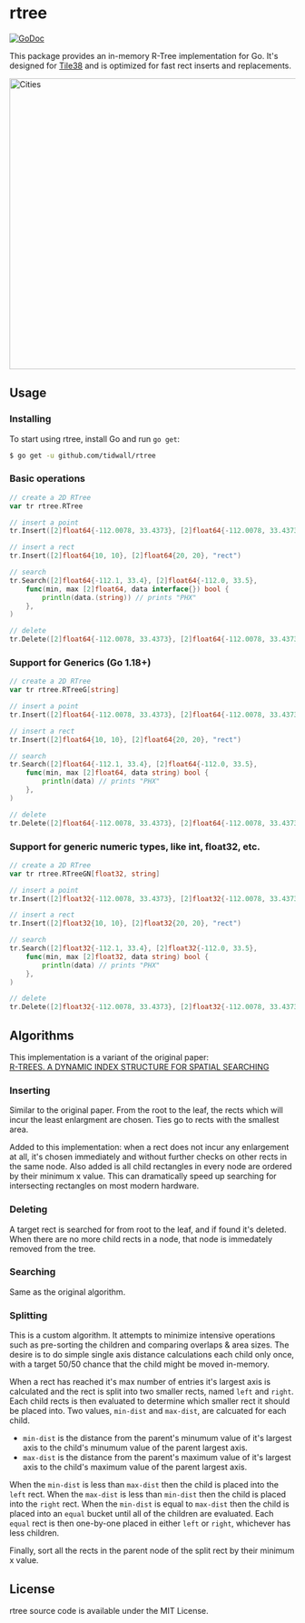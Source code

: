 # rtree

[![GoDoc](https://godoc.org/github.com/tidwall/rtree?status.svg)](https://godoc.org/github.com/tidwall/rtree)

This package provides an in-memory R-Tree implementation for Go. It's designed
for [Tile38](https://github.com/tidwall/tile38) and is optimized for fast rect 
inserts and replacements.

<img src="cities.png" width="512" border="0" alt="Cities">

## Usage

### Installing

To start using rtree, install Go and run `go get`:

```sh
$ go get -u github.com/tidwall/rtree
```

### Basic operations

```go
// create a 2D RTree
var tr rtree.RTree

// insert a point
tr.Insert([2]float64{-112.0078, 33.4373}, [2]float64{-112.0078, 33.4373}, "PHX")

// insert a rect
tr.Insert([2]float64{10, 10}, [2]float64{20, 20}, "rect")

// search 
tr.Search([2]float64{-112.1, 33.4}, [2]float64{-112.0, 33.5}, 
 	func(min, max [2]float64, data interface{}) bool {
		println(data.(string)) // prints "PHX"
	},
)

// delete 
tr.Delete([2]float64{-112.0078, 33.4373}, [2]float64{-112.0078, 33.4373}, "PHX")
```

### Support for Generics (Go 1.18+)

```go
// create a 2D RTree
var tr rtree.RTreeG[string]

// insert a point
tr.Insert([2]float64{-112.0078, 33.4373}, [2]float64{-112.0078, 33.4373}, "PHX")

// insert a rect
tr.Insert([2]float64{10, 10}, [2]float64{20, 20}, "rect")

// search 
tr.Search([2]float64{-112.1, 33.4}, [2]float64{-112.0, 33.5}, 
 	func(min, max [2]float64, data string) bool {
		println(data) // prints "PHX"
	},
)

// delete 
tr.Delete([2]float64{-112.0078, 33.4373}, [2]float64{-112.0078, 33.4373}, "PHX")
```


### Support for generic numeric types, like int, float32, etc.

```go
// create a 2D RTree
var tr rtree.RTreeGN[float32, string]

// insert a point
tr.Insert([2]float32{-112.0078, 33.4373}, [2]float32{-112.0078, 33.4373}, "PHX")

// insert a rect
tr.Insert([2]float32{10, 10}, [2]float32{20, 20}, "rect")

// search 
tr.Search([2]float32{-112.1, 33.4}, [2]float32{-112.0, 33.5}, 
 	func(min, max [2]float32, data string) bool {
		println(data) // prints "PHX"
	},
)

// delete 
tr.Delete([2]float32{-112.0078, 33.4373}, [2]float32{-112.0078, 33.4373}, "PHX")
```


## Algorithms

This implementation is a variant of the original paper:  
[R-TREES. A DYNAMIC INDEX STRUCTURE FOR SPATIAL SEARCHING](https://www.cs.princeton.edu/courses/archive/fall08/cos597B/papers/rtrees.pdf)

### Inserting

Similar to the original paper. From the root to the leaf, the rects which will incur the least enlargment are chosen. Ties go to rects with the smallest area. 

Added to this implementation: when a rect does not incur any enlargement at all, it's chosen immediately and without further checks on other rects in the same node. Also added is all child rectangles in every node are ordered by their minimum x value. This can dramatically speed up searching for intersecting rectangles on most modern hardware.

### Deleting

A target rect is searched for from root to the leaf, and if found it's deleted. When there are no more child rects in a node, that node is immedately removed from the tree.

### Searching

Same as the original algorithm.

### Splitting

This is a custom algorithm. It attempts to minimize intensive operations such as pre-sorting the children and comparing overlaps & area sizes. The desire is to do simple single axis distance calculations each child only once, with a target 50/50 chance that the child might be moved in-memory.

When a rect has reached it's max number of entries it's largest axis is calculated and the rect is split into two smaller rects, named `left` and `right`.
Each child rects is then evaluated to determine which smaller rect it should be placed into.
Two values, `min-dist` and `max-dist`, are calcuated for each child. 

- `min-dist` is the distance from the parent's minumum value of it's largest axis to the child's minumum value of the parent largest axis.
- `max-dist` is the distance from the parent's maximum value of it's largest axis to the child's maximum value of the parent largest axis.

When the `min-dist` is less than `max-dist` then the child is placed into the `left` rect. 
When the `max-dist` is less than `min-dist` then the child is placed into the `right` rect. 
When the `min-dist` is equal to `max-dist` then the child is placed into an `equal` bucket until all of the children are evaluated.
Each `equal` rect is then one-by-one placed in either `left` or `right`, whichever has less children.

Finally, sort all the rects in the parent node of the split rect by their
minimum x value.

## License

rtree source code is available under the MIT License.
